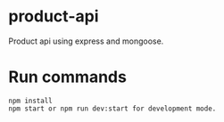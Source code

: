 # product-api
Product api using express and mongoose.

# Run commands
    npm install
    npm start or npm run dev:start for development mode. 
